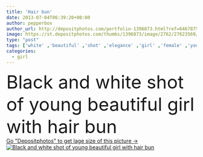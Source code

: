 ```yaml
---
title: 'Hair bun'
date: 2013-07-04T06:39:20+00:00
author: pepperbox
author_url: http://depositphotos.com/portfolio-1396873.html?ref=64678756
image: https://st.depositphotos.com/thumbs/1396873/image/2762/27623569/api_thumb_450.jpg?forcejpeg=true
type: "post"
tags: ['white' ,'beautiful' ,'shot' ,'elegance' ,'girl' ,'female' ,'young' ,'beauty' ,'model' ,'femininity' ,'fresh' ,'hair' ,'black' ,'retro' ,'vintage' ,'eyes' ,'fashion' ,'cat' ,'pretty' ,'glamour' ,'lovely' ,'woman' ,'fingers' ,'with' ,'make up' ,'makeup' ,'neck' ,'hairdo' ,'hairstyle' ,'long' ,'profile' ,'in' ,'attractive' ,'bun' ,'sensual' ,'shocked' ,'seductive' ,'slim' ,'of' ,'mono' ,'allure' ,'a' ,'and' ,'ladies' ,'glamorous' ,'sixties' ,'tempo' ,'anorexia' ,'chica' ,'gob' ]
categories: 
  - girl
---
```

<div aling="center">
            <font size="60"> Black and white shot of young beautiful girl with hair bun</font>   
</div>
<div>
    <a href='https://depositphotos.com/27623569/stock-photo-hair-bun.html?ref=64678756' target=_blank > Go "Depositphotos" to get lage size of this picture ->
        <img href='https://depositphotos.com/27623569/stock-photo-hair-bun.html?ref=64678756' src='https://st.depositphotos.com/1396873/2762/i/950/depositphotos_27623569-stock-photo-hair-bun.jpg?forcejpeg=true' alt='Black and white shot of young beautiful girl with hair bun' >
    </a>
</div>
